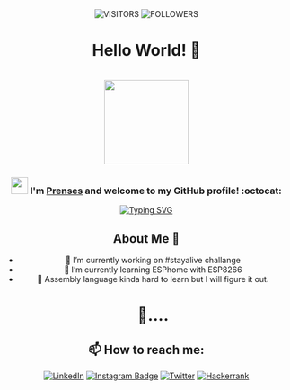 <div align="center">

<img alt="VISITORS" src="https://komarev.com/ghpvc/?username=PrensesMTN&style=flat&labelColor=red&logo=github&label=PROFILE+VIEWS&color=971901"/>
<img alt="FOLLOWERS" src="https://img.shields.io/github/followers/PrensesMTN?color=975901&logo=githubb&label=FOLLOWERS"/>

<h1> Hello World! 👋 </h1>

<br>

<img src="https://avatars.githubusercontent.com/u/60544998?s=96&v=4" width="150">


### <img src="https://media.giphy.com/media/WUlplcMpOCEmTGBtBW/giphy.gif" width="30"> I'm [**Prenses**]([https://www.linkedin.com/in/prenses-metin-35594b237]) and welcome to my GitHub profile! :octocat:

[![Typing SVG](https://readme-typing-svg.demolab.com?font=Noto+Sans&weight=600&size=21&duration=2000&color=000000&background=FFFFFF&center=true&vCenter=true&width=435&lines=I'm+a+Computer+Programmer%2C+;an+Open-source+Coder)](https://git.io/typing-svg)

## About Me 👑

- 🔭 I’m currently working on #stayalive challange
- 🌱 I’m currently learning ESPhome with ESP8266
- 🌱 Assembly language kinda hard to learn but I will figure it out.
  #    🐇.... 
## 📫 How to reach me:
[![LinkedIn](https://img.shields.io/badge/LinkedIn-0077B5?style=flat&logo=linkedin&logoColor=white)](https://www.linkedin.com/in/prenses-metin-35594b237/)
[![Instagram Badge](https://img.shields.io/badge/-Instagram-C13584?style=flat&logo=instagram&logoColor=white&link=link)](https://instagram.com/prensesmtn?igshid=YmMyMTA2M2Y=)
[![Twitter](https://img.shields.io/twitter/url/https/twitter.com/cloudposse.svg?style=social&label=Twitter)](https://twitter.com/PrensesMTN?t=caZ7_s1Xg_AApuDGiuoJPQ&s=09)
[![Hackerrank](https://img.shields.io/badge/HackerEarth-%232C3454.svg?&style=flat&logo=HackerEarth&logoColor=Blue)](https://www.hackerrank.com/prensesmtn)


